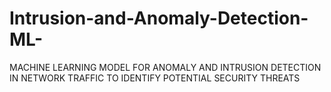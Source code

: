 # Intrusion-and-Anomaly-Detection-ML-
MACHINE LEARNING MODEL FOR ANOMALY AND INTRUSION DETECTION IN NETWORK TRAFFIC TO IDENTIFY POTENTIAL SECURITY THREATS
